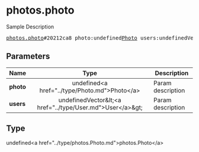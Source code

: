 # photos.photo

Sample Description

<pre>
<a href="../constructor/photos.photo.md">photos.photo</a>#20212ca8 photo:undefined<a href="../type/Photo.md">Photo</a> users:undefinedVector&lt;<a href="../type/User.md">User</a>&gt; = undefined<a href="../type/photos.Photo.md">photos.Photo</a>;
</pre>

## Parameters

| Name | Type | Description |
|------|:----:|-------------|
| **photo** | undefined&lt;a href=&#34;../type/Photo.md&#34;&gt;Photo&lt;/a&gt; | Param description |
| **users** | undefinedVector&amp;lt;&lt;a href=&#34;../type/User.md&#34;&gt;User&lt;/a&gt;&amp;gt; | Param description |

## Type

undefined&lt;a href=&#34;../type/photos.Photo.md&#34;&gt;photos.Photo&lt;/a&gt;

